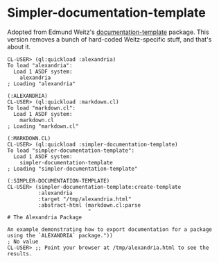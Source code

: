 Simpler-documentation-template
==============================

Adopted from Edmund Weitz's
[documentation-template](https://github.com/edicl/documentation-template)
package.  This version removes a bunch of hard-coded Weitz-specific
stuff, and that's about it.

    CL-USER> (ql:quickload :alexandria)
    To load "alexandria":
      Load 1 ASDF system:
        alexandria
    ; Loading "alexandria"
    
    (:ALEXANDRIA)
    CL-USER> (ql:quickload :markdown.cl)
    To load "markdown.cl":
      Load 1 ASDF system:
        markdown.cl
    ; Loading "markdown.cl"
    
    (:MARKDOWN.CL)
    CL-USER> (ql:quickload :simpler-documentation-template)
    To load "simpler-documentation-template":
      Load 1 ASDF system:
        simpler-documentation-template
    ; Loading "simpler-documentation-template"
    
    (:SIMPLER-DOCUMENTATION-TEMPLATE)
    CL-USER> (simpler-documentation-template:create-template
              :alexandria
              :target "/tmp/alexandria.html"
              :abstract-html (markdown.cl:parse
                              "
    # The Alexandria Package
    
    An example demonstrating how to export documentation for a package
    using the `ALEXANDRIA` package."))
    ; No value
    CL-USER> ;; Point your browser at /tmp/alexandria.html to see the results.
